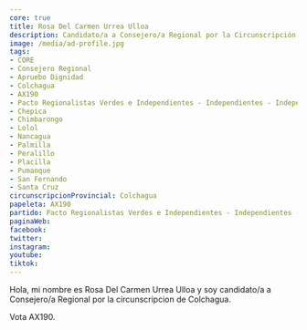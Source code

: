 ```yaml
---
core: true
title: Rosa Del Carmen Urrea Ulloa
description: Candidato/a a Consejero/a Regional por la Circunscripción de Colchagua
image: /media/ad-profile.jpg
tags:
- CORE
- Consejero Regional
- Apruebo Dignidad
- Colchagua
- AX190
- Pacto Regionalistas Verdes e Independientes - Independientes - Independientes
- Chepica
- Chimbarongo
- Lolol
- Nancagua
- Palmilla
- Peralillo
- Placilla
- Pumanque
- San Fernando
- Santa Cruz
circunscripcionProvincial: Colchagua
papeleta: AX190
partido: Pacto Regionalistas Verdes e Independientes - Independientes - Independientes
paginaWeb:
facebook:
twitter:
instagram:
youtube:
tiktok:
---
```

Hola, mi nombre es Rosa Del Carmen Urrea Ulloa y soy candidato/a a Consejero/a Regional por la circunscripcion de Colchagua.

Vota AX190.